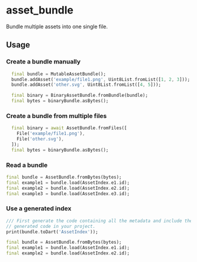 # asset_bundle

Bundle multiple assets into one single file.

## Usage

### Create a bundle manually

```dart
  final bundle = MutableAssetBundle();
  bundle.addAsset('example/file1.png', Uint8List.fromList([1, 2, 3]));
  bundle.addAsset('other.svg', Uint8List.fromList([4, 5]));

  final binary = BinaryAssetBundle.fromBundle(bundle);
  final bytes = binaryBundle.asBytes();
```

### Create a bundle from multiple files

```dart
  final binary = await AssetBundle.fromFiles([
    File('example/file1.png'),
    File('other.svg'),
  ]);
  final bytes = binaryBundle.asBytes();
```


### Read a bundle

```dart
final bundle = AssetBundle.fromBytes(bytes);
final example1 = bundle.load(AssetIndex.e1.id);
final example2 = bundle.load(AssetIndex.e2.id);
final example3 = bundle.load(AssetIndex.e3.id);
```

### Use a generated index

```dart
/// First generate the code containing all the metadata and include the 
// generated code in your project.
print(bundle.toDart('AssetIndex'));
```

```dart
final bundle = AssetBundle.fromBytes(bytes);
final example1 = bundle.load(AssetIndex.e1.id);
final example2 = bundle.load(AssetIndex.e2.id);
```